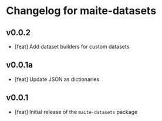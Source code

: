 # Changelog for maite-datasets

## v0.0.2

- [feat] Add dataset builders for custom datasets

## v0.0.1a

- [feat] Update JSON as dictionaries

## v0.0.1

- [feat] Initial release of the `maite-datasets` package
